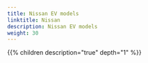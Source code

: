 ```yaml
---
title: Nissan EV models
linktitle: Nissan
description: Nissan EV models
weight: 30
---
```

{{% children description="true" depth="1" %}}
